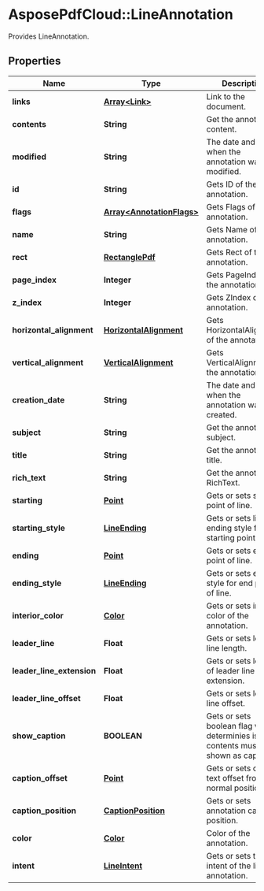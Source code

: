 # AsposePdfCloud::LineAnnotation
Provides LineAnnotation.

## Properties
Name | Type | Description | Notes
------------ | ------------- | ------------- | -------------
**links** | [**Array&lt;Link&gt;**](Link.md) | Link to the document. | [optional] 
**contents** | **String** | Get the annotation content. | [optional] 
**modified** | **String** | The date and time when the annotation was last modified. | [optional] 
**id** | **String** | Gets ID of the annotation. | [optional] 
**flags** | [**Array&lt;AnnotationFlags&gt;**](AnnotationFlags.md) | Gets Flags of the annotation. | [optional] 
**name** | **String** | Gets Name of the annotation. | [optional] 
**rect** | [**RectanglePdf**](RectanglePdf.md) | Gets Rect of the annotation. | [optional] 
**page_index** | **Integer** | Gets PageIndex of the annotation. | [optional] 
**z_index** | **Integer** | Gets ZIndex of the annotation. | [optional] 
**horizontal_alignment** | [**HorizontalAlignment**](HorizontalAlignment.md) | Gets HorizontalAlignment of the annotation. | [optional] 
**vertical_alignment** | [**VerticalAlignment**](VerticalAlignment.md) | Gets VerticalAlignment of the annotation. | [optional] 
**creation_date** | **String** | The date and time when the annotation was created. | [optional] 
**subject** | **String** | Get the annotation subject. | [optional] 
**title** | **String** | Get the annotation title. | [optional] 
**rich_text** | **String** | Get the annotation RichText. | [optional] 
**starting** | [**Point**](Point.md) | Gets or sets starting point of line. | [optional] 
**starting_style** | [**LineEnding**](LineEnding.md) | Gets or sets line ending style for line starting point. | [optional] 
**ending** | [**Point**](Point.md) | Gets or sets ending point of line. | [optional] 
**ending_style** | [**LineEnding**](LineEnding.md) | Gets or sets ending style for end point of line. | [optional] 
**interior_color** | [**Color**](Color.md) | Gets or sets interior color of the annotation. | [optional] 
**leader_line** | **Float** | Gets or sets leader line length. | [optional] 
**leader_line_extension** | **Float** | Gets or sets length of leader line extension. | [optional] 
**leader_line_offset** | **Float** | Gets or sets leader line offset. | [optional] 
**show_caption** | **BOOLEAN** | Gets or sets boolean flag which determinies is contents must be shown as caption. | [optional] 
**caption_offset** | [**Point**](Point.md) | Gets or sets caption text offset from its normal position. | [optional] 
**caption_position** | [**CaptionPosition**](CaptionPosition.md) | Gets or sets annotation caption position. | [optional] 
**color** | [**Color**](Color.md) | Color of the annotation. | [optional] 
**intent** | [**LineIntent**](LineIntent.md) | Gets or sets the intent of the line annotation. | [optional] 



